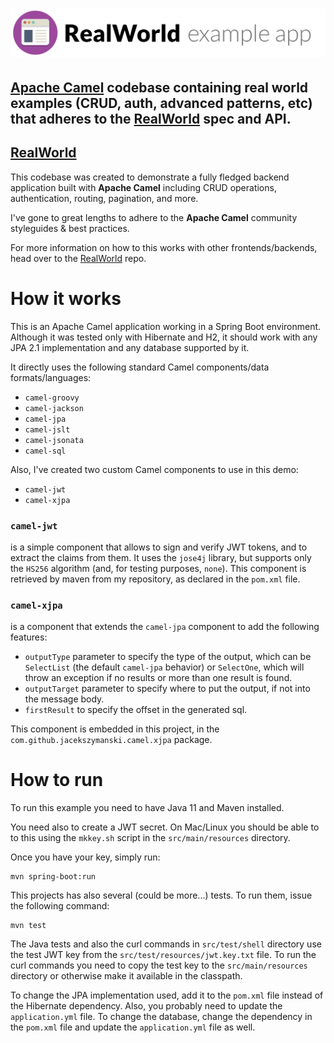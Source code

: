 # ![RealWorld Example App](logo.png)

## [Apache Camel](https://camel.apache.org/) codebase containing real world examples (CRUD, auth, advanced patterns, etc) that adheres to the [RealWorld](https://github.com/gothinkster/realworld) spec and API.


## [RealWorld](https://github.com/gothinkster/realworld)


This codebase was created to demonstrate a fully fledged backend
application built with **Apache Camel** including CRUD operations, 
authentication, routing, pagination, and more.

I've gone to great lengths to adhere to the **Apache Camel** community 
styleguides & best practices.

For more information on how to this works with other frontends/backends,
head over to the [RealWorld](https://github.com/gothinkster/realworld) 
repo.


# How it works

This is an Apache Camel application working in a Spring Boot environment.
Although it was tested only with Hibernate and H2, it should work with any
JPA 2.1 implementation and any database supported by it.

It directly uses the following standard Camel components/data 
formats/languages:
- `camel-groovy`
- `camel-jackson`
- `camel-jpa`
- `camel-jslt`
- `camel-jsonata`
- `camel-sql`

Also, I've created two custom Camel components to use in this demo:
- `camel-jwt`
- `camel-xjpa`

### `camel-jwt` 
is a simple component that allows to sign and verify JWT tokens,
and to extract the claims from them. It uses the `jose4j` library, but
supports only the `HS256` algorithm (and, for testing purposes, `none`).
This component is retrieved by maven from my repository, as declared in
the `pom.xml` file.

### `camel-xjpa` 
is a component that extends the `camel-jpa` component to add
the following features:
- `outputType` parameter to specify the type of the output, which can be
`SelectList` (the default `camel-jpa` behavior) or 
`SelectOne`, which will throw an exception
if no results or more than one result is found.
- `outputTarget` parameter to specify where to put the output, if not
into the message body.
- `firstResult` to specify the offset in the generated sql.

This component is embedded in this project, in the 
`com.github.jacekszymanski.camel.xjpa` package.

# How to run

To run this example you need to have Java 11 and Maven installed. 

You need also to create a JWT secret. On Mac/Linux you should be able
to to this using the `mkkey.sh` script in the `src/main/resources`
directory.

Once you have your key, simply run:
```
mvn spring-boot:run
```

This projects has also several (could be more...) tests. To run them,
issue the following command:
```
mvn test
```

The Java tests and also the curl commands in `src/test/shell` directory
use the test JWT key from the `src/test/resources/jwt.key.txt` file. To
run the curl commands you need to copy the test key to the 
`src/main/resources` directory or otherwise make it available in the
classpath.

To change the JPA implementation used, add it to the `pom.xml` file 
instead of the Hibernate dependency. Also, you probably need to update
the `application.yml` file. To change the database, change the dependency
in the `pom.xml` file and update the `application.yml` file as well.
